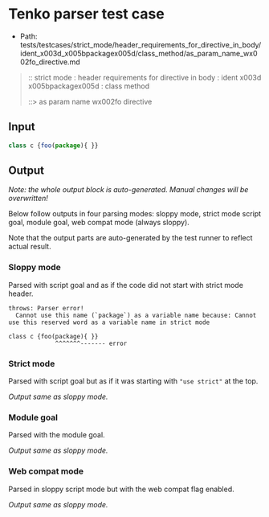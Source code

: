 # Tenko parser test case

- Path: tests/testcases/strict_mode/header_requirements_for_directive_in_body/ident_x003d_x005bpackagex005d/class_method/as_param_name_wx002fo_directive.md

> :: strict mode : header requirements for directive in body : ident x003d x005bpackagex005d : class method
>
> ::> as param name wx002fo directive

## Input


`````js
class c {foo(package){ }}
`````

## Output

_Note: the whole output block is auto-generated. Manual changes will be overwritten!_

Below follow outputs in four parsing modes: sloppy mode, strict mode script goal, module goal, web compat mode (always sloppy).

Note that the output parts are auto-generated by the test runner to reflect actual result.

### Sloppy mode

Parsed with script goal and as if the code did not start with strict mode header.

`````
throws: Parser error!
  Cannot use this name (`package`) as a variable name because: Cannot use this reserved word as a variable name in strict mode

class c {foo(package){ }}
             ^^^^^^^------- error
`````

### Strict mode

Parsed with script goal but as if it was starting with `"use strict"` at the top.

_Output same as sloppy mode._

### Module goal

Parsed with the module goal.

_Output same as sloppy mode._

### Web compat mode

Parsed in sloppy script mode but with the web compat flag enabled.

_Output same as sloppy mode._
